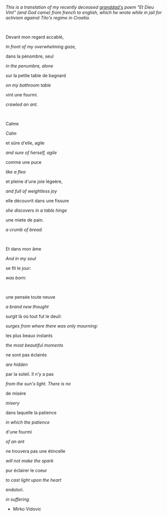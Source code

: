 _This is a translation of my recently deceased [granddad's](https://en.wikipedia.org/wiki/Mirko_Vidovi%C4%87) poem "Et Dieu Vint" (and God came) from french to english, which he wrote while in jail for activism against Tito's regime in Croatia._

&nbsp;

Devant mon regard accablé,

_In front of my overwhelming gaze,_

dans la pénombre, seul

_in the penumbra, alone_

sur la petite table de bagnard

_on my bathroom table_

vint une fourmi.

_crawled an ant._

&nbsp;

Calme

_Calm_

et sûre d'elle, agile

_and sure of herself, agile_

comme une puce

_like a flea_

et pleine d'une joie légeère,

_and full of weightless joy_

elle découvrit dans une fissure

_she discovers in a table hinge_

une miete de pain.

_a crumb of bread._

&nbsp;

Et dans mon âme

_And in my soul_

se fit le jour:

_was born:_

&nbsp;

une pensée toute neuve

_a brand new thought_

surgit là où tout fut le deuil:

_surges from where there was only mourning:_

les plus beaux instants

_the most beautiful moments_

ne sont pas éclairés

_are hidden_

par la soleil. Il n'y a pas

_from the sun's light. There is no_

de misére

_misery_

dans laquelle la patience

_in which the patience_

d'une fourmi

_of an ant_

ne trouvera pas une étincelle

_will not make the spark_

pur éclairer le coeur

_to cast light upon the heart_

endolori.

_in suffering._

- Mirko Vidovic
